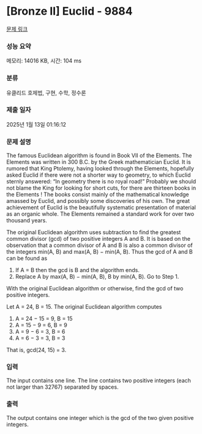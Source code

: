 # [Bronze II] Euclid - 9884 

[문제 링크](https://www.acmicpc.net/problem/9884) 

### 성능 요약

메모리: 14016 KB, 시간: 104 ms

### 분류

유클리드 호제법, 구현, 수학, 정수론

### 제출 일자

2025년 1월 13일 01:16:12

### 문제 설명

<p>The famous Euclidean algorithm is found in Book VII of the Elements. The Elements was written in 300 B.C. by the Greek mathematician Euclid. It is rumored that King Ptolemy, having looked through the Elements, hopefully asked Euclid if there were not a shorter way to geometry, to which Euclid sternly answered: “In geometry there is no royal road!” Probably we should not blame the King for looking for short cuts, for there are thirteen books in the Elements ! The books consist mainly of the mathematical knowledge amassed by Euclid, and possibly some discoveries of his own. The great achievement of Euclid is the beautifully systematic presentation of material as an organic whole. The Elements remained a standard work for over two thousand years.</p>

<p>The original Euclidean algorithm uses subtraction to find the greatest common divisor (gcd) of two positive integers A and B. It is based on the observation that a common divisor of A and B is also a common divisor of the integers min(A, B) and max(A, B) − min(A, B). Thus the gcd of A and B can be found as</p>

<ol>
	<li>If A = B then the gcd is B and the algorithm ends.</li>
	<li>Replace A by max(A, B) − min(A, B), B by min(A, B). Go to Step 1.</li>
</ol>

<p>With the original Euclidean algorithm or otherwise, find the gcd of two positive integers.</p>

<p>Let A = 24, B = 15. The original Euclidean algorithm computes</p>

<ol>
	<li>A = 24 − 15 = 9, B = 15</li>
	<li>A = 15 − 9 = 6, B = 9</li>
	<li>A = 9 − 6 = 3, B = 6</li>
	<li>A = 6 − 3 = 3, B = 3</li>
</ol>

<p>That is, gcd(24, 15) = 3.</p>

### 입력 

 <p>The input contains one line. The line contains two positive integers (each not larger than 32767) separated by spaces.</p>

### 출력 

 <p>The output contains one integer which is the gcd of the two given positive integers.</p>

